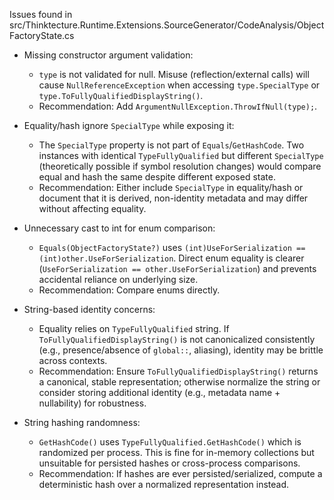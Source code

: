 Issues found in src/Thinktecture.Runtime.Extensions.SourceGenerator/CodeAnalysis/ObjectFactoryState.cs

- Missing constructor argument validation:
  - `type` is not validated for null. Misuse (reflection/external calls) will cause `NullReferenceException` when accessing `type.SpecialType` or `type.ToFullyQualifiedDisplayString()`.
  - Recommendation: Add `ArgumentNullException.ThrowIfNull(type);`.

- Equality/hash ignore `SpecialType` while exposing it:
  - The `SpecialType` property is not part of `Equals`/`GetHashCode`. Two instances with identical `TypeFullyQualified` but different `SpecialType` (theoretically possible if symbol resolution changes) would compare equal and hash the same despite different exposed state.
  - Recommendation: Either include `SpecialType` in equality/hash or document that it is derived, non-identity metadata and may differ without affecting equality.

- Unnecessary cast to int for enum comparison:
  - `Equals(ObjectFactoryState?)` uses `(int)UseForSerialization == (int)other.UseForSerialization`. Direct enum equality is clearer (`UseForSerialization == other.UseForSerialization`) and prevents accidental reliance on underlying size.
  - Recommendation: Compare enums directly.

- String-based identity concerns:
  - Equality relies on `TypeFullyQualified` string. If `ToFullyQualifiedDisplayString()` is not canonicalized consistently (e.g., presence/absence of `global::`, aliasing), identity may be brittle across contexts.
  - Recommendation: Ensure `ToFullyQualifiedDisplayString()` returns a canonical, stable representation; otherwise normalize the string or consider storing additional identity (e.g., metadata name + nullability) for robustness.

- String hashing randomness:
  - `GetHashCode()` uses `TypeFullyQualified.GetHashCode()` which is randomized per process. This is fine for in-memory collections but unsuitable for persisted hashes or cross-process comparisons.
  - Recommendation: If hashes are ever persisted/serialized, compute a deterministic hash over a normalized representation instead.
